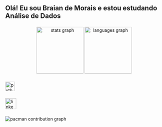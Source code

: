 <h2 align="left">Olá! Eu sou Braian de Morais e estou estudando Análise de Dados</h2>

###

<div align="center">
  <img src="https://github-readme-stats.vercel.app/api?username=BraianMorais&hide_title=false&hide_rank=false&show_icons=true&include_all_commits=true&count_private=true&disable_animations=false&theme=dark&locale=en&hide_border=false" height="150" alt="stats graph"  />
  <img src="https://github-readme-stats.vercel.app/api/top-langs?username=BraianMorais&locale=pt-br&hide_title=false&layout=compact&card_width=320&langs_count=5&theme=dark&hide_border=false" height="150" alt="languages graph"  />
</div>

###

<div align="left">
  <img src="https://cdn.jsdelivr.net/gh/devicons/devicon/icons/python/python-original.svg" height="30" alt="python logo"  />
</div>

###

<div align="left">
  <img src="https://img.shields.io/static/v1?message=LinkedIn&logo=linkedin&label=&color=0077B5&logoColor=white&labelColor=&style=for-the-badge" height="35" alt="linkedin logo"  />
</div>

###

<picture>
  <source media="(prefers-color-scheme: dark)" srcset="https://raw.githubusercontent.com/BraianMorais/BraianMorais/output/pacman-contribution-graph-dark.svg">
  <source media="(prefers-color-scheme: light)" srcset="https://raw.githubusercontent.com/BraianMorais/BraianMorais/output/pacman-contribution-graph.svg">
  <img alt="pacman contribution graph" src="https://raw.githubusercontent.com/BraianMorais/BraianMorais/output/pacman-contribution-graph.svg">
</picture>

###
